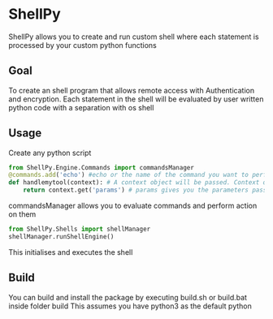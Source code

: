 # ShellPy
ShellPy allows you to create and run custom shell where each statement is processed by your custom python functions

## Goal
To create an shell program that allows remote access with Authentication and encryption.
Each statement in the shell will be evaluated by user written python code with a separation with os shell

## Usage
Create any python script

```python
from ShellPy.Engine.Commands import commandsManager
@commands.add('echo') #echo or the name of the command you want to perform
def handlemytool(context): # A context object will be passed. Context object contains important information about the statement executed 
    return context.get('params') # params gives you the parameters pass with the command
```
commandsManager allows you to evaluate commands and perform action on them

```python
from ShellPy.Shells import shellManager
shellManager.runShellEngine()
```
This initialises and executes the shell

## Build
You can build and install the package by executing build.sh or build.bat inside folder build
This assumes you have python3 as the default python
